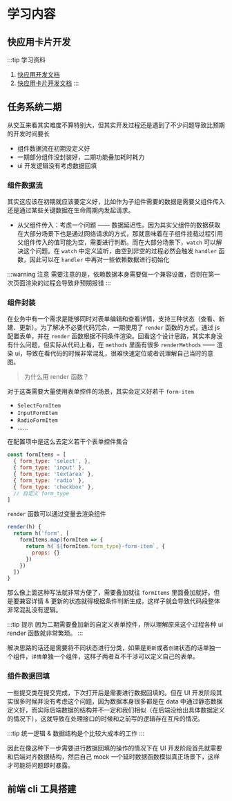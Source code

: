 # 学习内容

## 快应用卡片开发

:::tip 学习资料
1. [快应用开发文档](https://doc.quickapp.cn/tutorial/framework/theme-mode.html#forcedark-%E5%BC%80%E5%85%B3)
2. [快应用卡片开发文档](https://open.oppomobile.com/new/developmentDoc/info?id=11803)
:::

## 任务系统二期

从交互来看其实难度不算特别大，但其实开发过程还是遇到了不少问题导致比预期的开发时间要长
- 组件数据流在初期没定义好
- 一期部分组件没封装好，二期功能叠加耗时耗力
- ui 开发逻辑没有考虑数据回填

### 组件数据流

其实这应该在初期就应该要定义好，比如作为子组件需要的数据是需要父组件传入还是通过某些关键数据在生命周期内发起请求。
- 从父组件传入：考虑一个问题 —— 数据延迟性。因为其实父组件的数据获取在大部分场景下也是通过网络请求的方式，那就意味着在子组件挂载过程引用父组件传入的值可能为空，需要进行判断。而在大部分场景下，`watch` 可以解决这个问题。在 `watch` 中定义监听，由空到非空的过程必然会触发 `handler` 函数，因此可以在 `handler` 中再对一些依赖数据进行初始化

:::warning 注意
需要注意的是，依赖数据本身需要做一个兼容设置，否则在第一次页面渲染的过程会导致非预期报错
:::

### 组件封装

在业务中有一个需求是能够同时对表单编辑和查看详情，支持三种状态（查看、新建、更新）。为了解决不必要代码冗余，一期使用了 `render` 函数的方式，通过 js 配置表单，并在 `render` 函数根据不同条件渲染。回看这个设计思路，其实本身没有什么问题，但实际从代码上看，在 `methods` 里面有很多 `renderMethods` —— 渲染 ui，导致在看代码的时候非常混乱，很难快速定位或者说理解自己当时的意图。

> 为什么用 render 函数？

对于这类需要大量使用表单控件的场景，其实会定义好若干 `form-item`
- `SelectFormItem`
- `InputFormItem`
- `RadioFormItem`
- ……

在配置项中是这么去定义若干个表单控件集合
```js
const formItems = [
  { form_type: 'select', },
  { form_type: 'input' },
  { form_type: 'textarea' },
  { form_type: 'radio' },
  { form_type: 'checkbox' },
  // 自定义 form_type
]
```
`render` 函数可以通过变量去渲染组件

```js
render(h) {
  return h('form', [
    formItems.map(formItem => {
      return h(`${formItem.form_type}-form-item`, {
        props: {}
      })
    })
  ])
}
```

那么像上面这种写法就非常方便了，需要叠加就往 `formItems` 里面叠加就好。但是要兼容详情 & 更新的状态就得根据条件判断生成，这样子就会导致代码段整体非常混乱没有逻辑。

:::tip 提示
因为二期需要叠加新的自定义表单控件，所以理解原来这个过程各种 ui render 函数就非常繁琐。
:::

解决思路的话还是需要将不同状态进行分类，如果是`更新`或者`创建`状态的话单独一个组件，`详情`单独一个组件，这样子两者互不干涉可以定义自己的表单。


### 组件数据回填

一些提交类在提交完成，下次打开后是需要进行数据回填的。但在 UI 开发阶段其实很多时候并没有考虑这个问题，因为数据本身很多都是在 data 中通过静态数据定义好，而实际后端数据的结构并不一定和我们相似（在后端没给出具体数据定义的情况下），这就导致在处理接口的时候和之前写的逻辑存在互斥的情况。

:::tip
统一逻辑 & 数据结构是个比较大成本的工作
:::

因此在像这种下一步需要进行数据回填的操作的情况下在 UI 开发阶段首先就需要和后端对齐数据结构，然后自己 mock 一个延时数据函数模拟真正场景下，这样才可能将问题即时暴露。


## 前端 cli 工具搭建